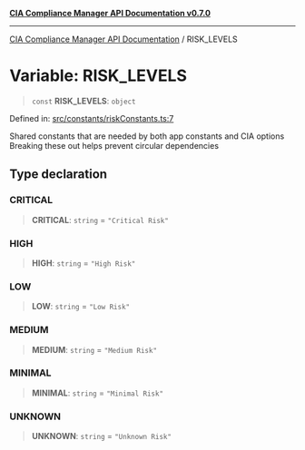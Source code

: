 [**CIA Compliance Manager API Documentation v0.7.0**](../README.md)

***

[CIA Compliance Manager API Documentation](../globals.md) / RISK\_LEVELS

# Variable: RISK\_LEVELS

> `const` **RISK\_LEVELS**: `object`

Defined in: [src/constants/riskConstants.ts:7](https://github.com/Hack23/cia-compliance-manager/blob/main/src/constants/riskConstants.ts#L7)

Shared constants that are needed by both app constants and CIA options
Breaking these out helps prevent circular dependencies

## Type declaration

### CRITICAL

> **CRITICAL**: `string` = `"Critical Risk"`

### HIGH

> **HIGH**: `string` = `"High Risk"`

### LOW

> **LOW**: `string` = `"Low Risk"`

### MEDIUM

> **MEDIUM**: `string` = `"Medium Risk"`

### MINIMAL

> **MINIMAL**: `string` = `"Minimal Risk"`

### UNKNOWN

> **UNKNOWN**: `string` = `"Unknown Risk"`
